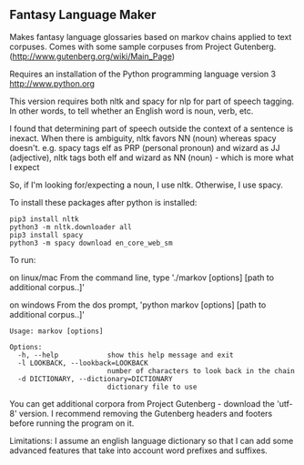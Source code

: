 Fantasy Language Maker
----------------------

Makes fantasy language glossaries based on markov chains applied to text corpuses. Comes with some sample corpuses from Project Gutenberg. (http://www.gutenberg.org/wiki/Main_Page)

Requires an installation of the Python programming language version 3
http://www.python.org

This version requires both nltk and spacy for nlp for part of speech tagging.
In other words, to tell whether an English word is noun, verb, etc.

I found that determining part of speech outside the context of a sentence is inexact.
When there is ambiguity, nltk favors NN (noun) whereas spacy doesn't.
e.g. spacy tags elf as PRP (personal pronoun) and wizard as JJ (adjective),
nltk tags both elf and wizard as NN (noun) - which is more what I expect

So, if I'm looking for/expecting a noun, I use nltk. Otherwise, I use spacy.

To install these packages after python is installed:

```
pip3 install nltk
python3 -m nltk.downloader all
pip3 install spacy
python3 -m spacy download en_core_web_sm
```

To run:

on linux/mac 
From the command line, type './markov [options] <path to corpus> [path to additional corpus..]'

on windows
From the dos prompt, 'python markov [options] <path to corpus> [path to additional corpus..]'

```
Usage: markov [options]

Options:
  -h, --help            show this help message and exit
  -l LOOKBACK, --lookback=LOOKBACK
                        number of characters to look back in the chain
  -d DICTIONARY, --dictionary=DICTIONARY
                        dictionary file to use
```                        

You can get additional corpora from Project Gutenberg - download the 'utf-8' version. I recommend removing the Gutenberg headers and footers before running the program on it.

Limitations: I assume an english language dictionary so that I can add some advanced features that take into account word prefixes and suffixes.
